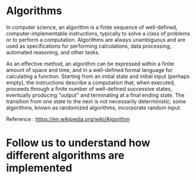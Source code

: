 # Algorithms

In computer science, an algorithm is a finite sequence of well-defined, computer-implementable
instructions, typically to solve a class of problems or to perform a computation. Algorithms are
always unambiguous and are used as specifications for performing calculations, data processing,
automated reasoning, and other tasks.

As an effective method, an algorithm can be expressed within a finite amount of space and time,
and in a well-defined formal language for calculating a function. Starting from an initial state
and initial input (perhaps empty), the instructions describe a computation that, when executed,
proceeds through a finite number of well-defined successive states, eventually producing "output"
and terminating at a final ending state. The transition from one state to the next is not necessarily
deterministic; some algorithms, known as randomized algorithms, incorporate random input.

Reference : https://en.wikipedia.org/wiki/Algorithm

# Follow us to understand how different algorithms are implemented